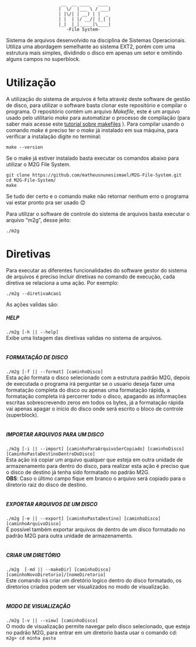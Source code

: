 						 __  __ ____   ____ 
						|  \/  |___ \ / ___|
						| |\/| | __) | |  _ 
						| |  | |/ __/| |_| |
						|_|  |_|_____|\____|
						   -File System-


Sistema de arquivos desenvolvido na disciplina de Sistemas Operacionais. Utiliza uma abordagem semelhante ao sistema EXT2, porém com uma estrutura mais simples, dividindo o disco em apenas um setor e omitindo alguns campos no superblock.

# Utilização
A utilização do sistema de arquivos é feita atravéz deste software de gestão de disco, para utilizar o software basta clonar este repositório e compilar o programa. O repositório contém um arquivo *Makefile*, este é um arquivo usado pelo utilitario *make* para automatizar o processo de compilação (para saber mais acesse este [tutorial sobre makefiles](https://www.embarcados.com.br/introducao-ao-makefile/) ). Para compilar usando o comando *make* é preciso ter o *make* já instalado em sua máquina, para verificar a instalação digite no terminal:

`make --version`

Se o make já estiver instalado basta executar os comandos abaixo para utilizar o M2G File System.
``` 
git clone https://github.com/matheusnunesismael/M2G-File-System.git
cd M2G-File-System/
make
```
Se tudo der certo e o comando make não retornar nenhum erro o programa vai estar pronto pra ser usado :blush:  
  
Para utilizar o software de controle do sistema de arquivos basta executar o arquivo “m2g”, desse jeito:

`./m2g`
  
# Diretivas
Para executar as diferentes funcionalidades do software gestor do sistema de arquivos é preciso incluir diretivas no comando de execução, cada diretiva se relaciona a uma ação. Por exemplo:  

`./m2g --diretivaAcao1 `

As ações validas são:

##### HELP
`./m2g [-h || --help]`  
Exibe uma listagem das diretivas validas no sistema de arquivos.
<br>
<br>
##### FORMATAÇÃO DE DISCO
`./m2g [-f || --format] [caminhoDisco]`  
Esta ação formata o disco selecionado com a estrutura padrão M2G, depois de executada o programa irá perguntar se o usuario deseja fazer uma formatação completa do disco ou apenas uma formatação rápida, a formatação completa irá percorrer todo o disco, apagando as informações escritas sobrescrevendo zeros em todos os bytes, já a formatação rápida vai apenas apagar o inicio do disco onde será escrito o bloco de controle (superblock).
<br>
<br>
##### IMPORTAR ARQUIVOS PARA UM DISCO
`./m2g [-i || --import] [caminhoParaArquivoSerCopiado] [caminhoDisco] [CaminhoPastaDestinoDentroDoDisco]`     
Esta ação irá copiar um arquivo qualquer que esteja em outra unidade de armazenamento para dentro do disco, para realizar esta ação é preciso que o disco de destino já tenha sido formatado no padrão M2G.  
**OBS**: Caso o último campo fique em branco o arquivo será copiado para o diretorio raiz do disco de destino.
<br>
<br>
##### EXPORTAR ARQUIVOS DE UM DISCO
`./m2g [-e || --export] [caminhoPastaDestino] [caminhoDisco] [caminhoArquivoDisco]`  
É possível também exportar arquivos de dentro de um disco formatado no padrão M2G para outra unidade de armazenamento.
<br>
<br>
##### CRIAR UM DIRETÓRIO
`./m2g  [-md || --makeDir] [caminhoDisco] [caminhoNovoDiretorio]/[nomeDiretorio]`  
Este comando irá criar um diretório logico dentro do disco formatado, os diretorios criados podem ser visualizados no modo de visualização.
<br>
<br>
##### MODO DE VISUALIZAÇÃO 
`./m2g [-v || --view] [caminhoDisco]`  
O modo de visualização permite navegar pelo disco selecionado, que esteja no padrão M2G, para entrar em um diretorio basta usar o comando cd:   
`m2g> cd minha pasta`
